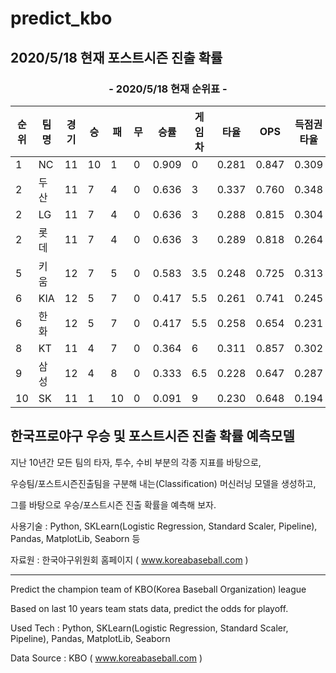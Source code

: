 # predict_kbo

## 2020/5/18 현재 포스트시즌 진출 확률

### <center>  - 2020/5/18 현재 순위표 - </center>

| 순위 	| 팀명 	| 경기 	| 승 	| 패 	| 무 	| 승률  	| 게임차 	| 타율  	| OPS   	| 득점권타율 	| 대타타율 	| 평균자책 	| WHIP  	| 수비율 	| POST 확율 	|
|------	|------	|------	|----	|----	|----	|-------	|--------	|-------	|-------	|------------	|----------	|----------	|-------	|--------	|-----------	|
| 1    	| NC   	| 11   	| 10 	| 1  	| 0  	| 0.909 	| 0      	| 0.281 	| 0.847 	| 0.309      	| 0.353    	| 3.260    	| 1.220 	| 0.988  	| 100%      	|
| 2    	| 두산 	| 11   	| 7  	| 4  	| 0  	| 0.636 	| 3      	| 0.337 	| 0.760 	| 0.348      	| 0.143    	| 6.240    	| 1.710 	| 0.978  	| 4.27%     	|
| 2    	| LG   	| 11   	| 7  	| 4  	| 0  	| 0.636 	| 3      	| 0.288 	| 0.815 	| 0.304      	| 0.400    	| 5.050    	| 1.480 	| 0.990  	| 99.59%    	|
| 2    	| 롯데 	| 11   	| 7  	| 4  	| 0  	| 0.636 	| 3      	| 0.289 	| 0.818 	| 0.264      	| 0.111    	| 4.110    	| 1.340 	| 0.991  	| 98.91%    	|
| 5    	| 키움 	| 12   	| 7  	| 5  	| 0  	| 0.583 	| 3.5    	| 0.248 	| 0.725 	| 0.313      	| 0.308    	| 3.600    	| 1.260 	| 0.987  	| 99.69%    	|
| 6    	| KIA  	| 12   	| 5  	| 7  	| 0  	| 0.417 	| 5.5    	| 0.261 	| 0.741 	| 0.245      	| 0.125    	| 5.310    	| 1.500 	| 0.977  	| 0.1%      	|
| 6    	| 한화 	| 12   	| 5  	| 7  	| 0  	| 0.417 	| 5.5    	| 0.258 	| 0.654 	| 0.231      	| 0.111    	| 3.310    	| 1.240 	| 0.984  	| 25.43%    	|
| 8    	| KT   	| 11   	| 4  	| 7  	| 0  	| 0.364 	| 6      	| 0.311 	| 0.857 	| 0.302      	| 0.286    	| 5.040    	| 1.470 	| 0.974  	| 83.74%    	|
| 9    	| 삼성 	| 12   	| 4  	| 8  	| 0  	| 0.333 	| 6.5    	| 0.228 	| 0.647 	| 0.287      	| 0.357    	| 5.020    	| 1.530 	| 0.970  	| 0.05%     	|
| 10   	| SK   	| 11   	| 1  	| 10 	| 0  	| 0.091 	| 9      	| 0.230 	| 0.648 	| 0.194      	| 0.133    	| 5.680    	| 1.590 	| 0.988  	| 0.002%    	|


## 한국프로야구 우승 및 포스트시즌 진출 확률 예측모델

지난 10년간 모든 팀의 타자, 투수, 수비 부분의 각종 지표를 바탕으로, 

우승팀/포스트시즌진출팀을 구분해 내는(Classification) 머신러닝 모델을 생성하고,

그를 바탕으로 우승/포스트시즌 진출 확률을 예측해 보자.

사용기술 : Python, SKLearn(Logistic Regression, Standard Scaler, Pipeline), Pandas, MatplotLib, Seaborn 등


자료원 : 한국야구위원회 홈페이지 ( www.koreabaseball.com )

---
Predict the champion team of KBO(Korea Baseball Organization) league

Based on last 10 years team stats data, predict the odds for playoff.

Used Tech : Python, SKLearn(Logistic Regression, Standard Scaler, Pipeline), Pandas, MatplotLib, Seaborn 

Data Source : KBO ( www.koreabaseball.com )

